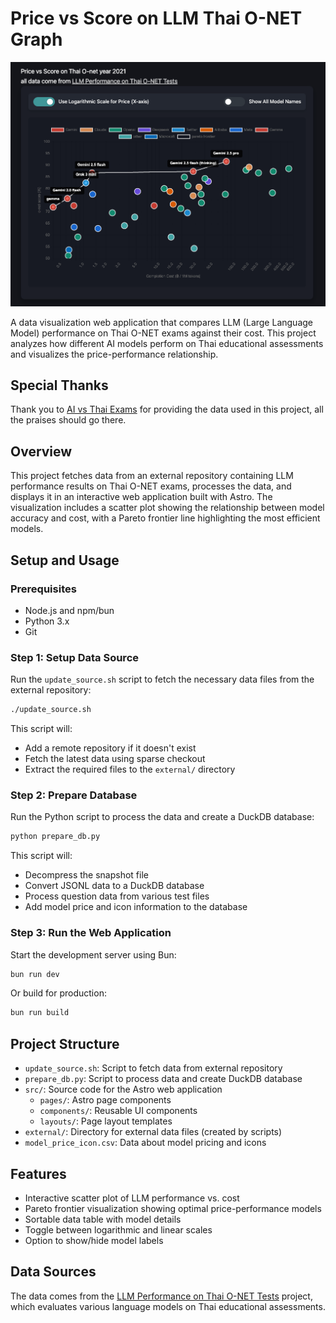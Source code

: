 # Price vs Score on LLM Thai O-NET Graph

![LLM Thai O-NET Graph](/screen_shot_page.png)

A data visualization web application that compares LLM (Large Language Model) performance on Thai O-NET exams against their cost. This project analyzes how different AI models perform on Thai educational assessments and visualizes the price-performance relationship.

## Special Thanks

Thank you to [AI vs Thai Exams](https://ai-vs-thai-exams.pages.dev/) for providing the data used in this project, all the praises should go there.

## Overview

This project fetches data from an external repository containing LLM performance results on Thai O-NET exams, processes the data, and displays it in an interactive web application built with Astro. The visualization includes a scatter plot showing the relationship between model accuracy and cost, with a Pareto frontier line highlighting the most efficient models.

## Setup and Usage

### Prerequisites

- Node.js and npm/bun
- Python 3.x
- Git

### Step 1: Setup Data Source

Run the `update_source.sh` script to fetch the necessary data files from the external repository:

```bash
./update_source.sh
```

This script will:
- Add a remote repository if it doesn't exist
- Fetch the latest data using sparse checkout
- Extract the required files to the `external/` directory

### Step 2: Prepare Database

Run the Python script to process the data and create a DuckDB database:

```bash
python prepare_db.py
```

This script will:
- Decompress the snapshot file
- Convert JSONL data to a DuckDB database
- Process question data from various test files
- Add model price and icon information to the database

### Step 3: Run the Web Application

Start the development server using Bun:

```bash
bun run dev
```

Or build for production:

```bash
bun run build
```

## Project Structure

- `update_source.sh`: Script to fetch data from external repository
- `prepare_db.py`: Script to process data and create DuckDB database
- `src/`: Source code for the Astro web application
  - `pages/`: Astro page components
  - `components/`: Reusable UI components
  - `layouts/`: Page layout templates
- `external/`: Directory for external data files (created by scripts)
- `model_price_icon.csv`: Data about model pricing and icons

## Features

- Interactive scatter plot of LLM performance vs. cost
- Pareto frontier visualization showing optimal price-performance models
- Sortable data table with model details
- Toggle between logarithmic and linear scales
- Option to show/hide model labels

## Data Sources

The data comes from the [LLM Performance on Thai O-NET Tests](https://ai-vs-thai-exams.pages.dev/onet_m6) project, which evaluates various language models on Thai educational assessments.
